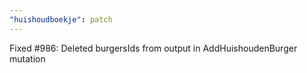 ```yaml
---
"huishoudboekje": patch
---
```


Fixed #986: Deleted burgersIds from output in AddHuishoudenBurger mutation

